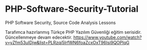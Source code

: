 # PHP-Software-Security-Tutorial
PHP Software Security, Source Code Analysis Lessons

Tarafımca hazırlanmış Türkçe PHP Yazılım Güvenliği eğitim serisidir. Güncellenmeye devam edecektir.
https://www.youtube.com/watch?v=yZfm53uIDjw&list=PLRzqj5IrfWN6foaZcxOxT96Isi9QOPlqG
